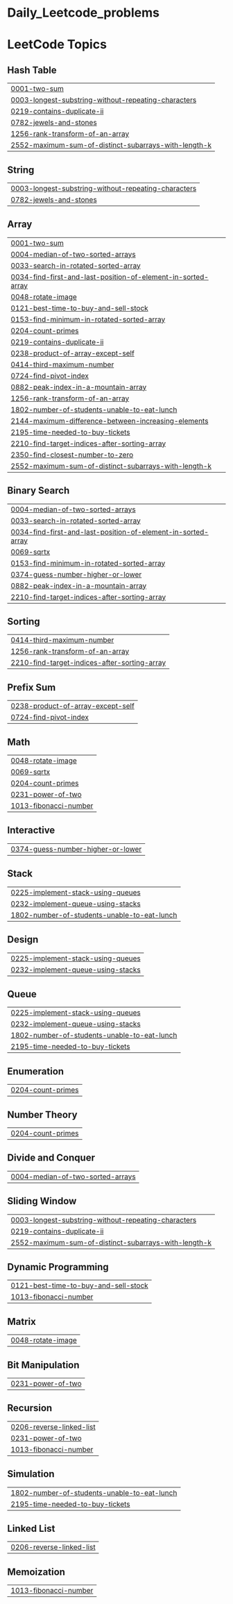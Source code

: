# Daily_Leetcode_problems
<!---LeetCode Topics Start-->
# LeetCode Topics
## Hash Table
|  |
| ------- |
| [0001-two-sum](https://github.com/yawer-munir/Daily_Leetcode_problems/tree/master/0001-two-sum) |
| [0003-longest-substring-without-repeating-characters](https://github.com/yawer-munir/Daily_Leetcode_problems/tree/master/0003-longest-substring-without-repeating-characters) |
| [0219-contains-duplicate-ii](https://github.com/yawer-munir/Daily_Leetcode_problems/tree/master/0219-contains-duplicate-ii) |
| [0782-jewels-and-stones](https://github.com/yawer-munir/Daily_Leetcode_problems/tree/master/0782-jewels-and-stones) |
| [1256-rank-transform-of-an-array](https://github.com/yawer-munir/Daily_Leetcode_problems/tree/master/1256-rank-transform-of-an-array) |
| [2552-maximum-sum-of-distinct-subarrays-with-length-k](https://github.com/yawer-munir/Daily_Leetcode_problems/tree/master/2552-maximum-sum-of-distinct-subarrays-with-length-k) |
## String
|  |
| ------- |
| [0003-longest-substring-without-repeating-characters](https://github.com/yawer-munir/Daily_Leetcode_problems/tree/master/0003-longest-substring-without-repeating-characters) |
| [0782-jewels-and-stones](https://github.com/yawer-munir/Daily_Leetcode_problems/tree/master/0782-jewels-and-stones) |
## Array
|  |
| ------- |
| [0001-two-sum](https://github.com/yawer-munir/Daily_Leetcode_problems/tree/master/0001-two-sum) |
| [0004-median-of-two-sorted-arrays](https://github.com/yawer-munir/Daily_Leetcode_problems/tree/master/0004-median-of-two-sorted-arrays) |
| [0033-search-in-rotated-sorted-array](https://github.com/yawer-munir/Daily_Leetcode_problems/tree/master/0033-search-in-rotated-sorted-array) |
| [0034-find-first-and-last-position-of-element-in-sorted-array](https://github.com/yawer-munir/Daily_Leetcode_problems/tree/master/0034-find-first-and-last-position-of-element-in-sorted-array) |
| [0048-rotate-image](https://github.com/yawer-munir/Daily_Leetcode_problems/tree/master/0048-rotate-image) |
| [0121-best-time-to-buy-and-sell-stock](https://github.com/yawer-munir/Daily_Leetcode_problems/tree/master/0121-best-time-to-buy-and-sell-stock) |
| [0153-find-minimum-in-rotated-sorted-array](https://github.com/yawer-munir/Daily_Leetcode_problems/tree/master/0153-find-minimum-in-rotated-sorted-array) |
| [0204-count-primes](https://github.com/yawer-munir/Daily_Leetcode_problems/tree/master/0204-count-primes) |
| [0219-contains-duplicate-ii](https://github.com/yawer-munir/Daily_Leetcode_problems/tree/master/0219-contains-duplicate-ii) |
| [0238-product-of-array-except-self](https://github.com/yawer-munir/Daily_Leetcode_problems/tree/master/0238-product-of-array-except-self) |
| [0414-third-maximum-number](https://github.com/yawer-munir/Daily_Leetcode_problems/tree/master/0414-third-maximum-number) |
| [0724-find-pivot-index](https://github.com/yawer-munir/Daily_Leetcode_problems/tree/master/0724-find-pivot-index) |
| [0882-peak-index-in-a-mountain-array](https://github.com/yawer-munir/Daily_Leetcode_problems/tree/master/0882-peak-index-in-a-mountain-array) |
| [1256-rank-transform-of-an-array](https://github.com/yawer-munir/Daily_Leetcode_problems/tree/master/1256-rank-transform-of-an-array) |
| [1802-number-of-students-unable-to-eat-lunch](https://github.com/yawer-munir/Daily_Leetcode_problems/tree/master/1802-number-of-students-unable-to-eat-lunch) |
| [2144-maximum-difference-between-increasing-elements](https://github.com/yawer-munir/Daily_Leetcode_problems/tree/master/2144-maximum-difference-between-increasing-elements) |
| [2195-time-needed-to-buy-tickets](https://github.com/yawer-munir/Daily_Leetcode_problems/tree/master/2195-time-needed-to-buy-tickets) |
| [2210-find-target-indices-after-sorting-array](https://github.com/yawer-munir/Daily_Leetcode_problems/tree/master/2210-find-target-indices-after-sorting-array) |
| [2350-find-closest-number-to-zero](https://github.com/yawer-munir/Daily_Leetcode_problems/tree/master/2350-find-closest-number-to-zero) |
| [2552-maximum-sum-of-distinct-subarrays-with-length-k](https://github.com/yawer-munir/Daily_Leetcode_problems/tree/master/2552-maximum-sum-of-distinct-subarrays-with-length-k) |
## Binary Search
|  |
| ------- |
| [0004-median-of-two-sorted-arrays](https://github.com/yawer-munir/Daily_Leetcode_problems/tree/master/0004-median-of-two-sorted-arrays) |
| [0033-search-in-rotated-sorted-array](https://github.com/yawer-munir/Daily_Leetcode_problems/tree/master/0033-search-in-rotated-sorted-array) |
| [0034-find-first-and-last-position-of-element-in-sorted-array](https://github.com/yawer-munir/Daily_Leetcode_problems/tree/master/0034-find-first-and-last-position-of-element-in-sorted-array) |
| [0069-sqrtx](https://github.com/yawer-munir/Daily_Leetcode_problems/tree/master/0069-sqrtx) |
| [0153-find-minimum-in-rotated-sorted-array](https://github.com/yawer-munir/Daily_Leetcode_problems/tree/master/0153-find-minimum-in-rotated-sorted-array) |
| [0374-guess-number-higher-or-lower](https://github.com/yawer-munir/Daily_Leetcode_problems/tree/master/0374-guess-number-higher-or-lower) |
| [0882-peak-index-in-a-mountain-array](https://github.com/yawer-munir/Daily_Leetcode_problems/tree/master/0882-peak-index-in-a-mountain-array) |
| [2210-find-target-indices-after-sorting-array](https://github.com/yawer-munir/Daily_Leetcode_problems/tree/master/2210-find-target-indices-after-sorting-array) |
## Sorting
|  |
| ------- |
| [0414-third-maximum-number](https://github.com/yawer-munir/Daily_Leetcode_problems/tree/master/0414-third-maximum-number) |
| [1256-rank-transform-of-an-array](https://github.com/yawer-munir/Daily_Leetcode_problems/tree/master/1256-rank-transform-of-an-array) |
| [2210-find-target-indices-after-sorting-array](https://github.com/yawer-munir/Daily_Leetcode_problems/tree/master/2210-find-target-indices-after-sorting-array) |
## Prefix Sum
|  |
| ------- |
| [0238-product-of-array-except-self](https://github.com/yawer-munir/Daily_Leetcode_problems/tree/master/0238-product-of-array-except-self) |
| [0724-find-pivot-index](https://github.com/yawer-munir/Daily_Leetcode_problems/tree/master/0724-find-pivot-index) |
## Math
|  |
| ------- |
| [0048-rotate-image](https://github.com/yawer-munir/Daily_Leetcode_problems/tree/master/0048-rotate-image) |
| [0069-sqrtx](https://github.com/yawer-munir/Daily_Leetcode_problems/tree/master/0069-sqrtx) |
| [0204-count-primes](https://github.com/yawer-munir/Daily_Leetcode_problems/tree/master/0204-count-primes) |
| [0231-power-of-two](https://github.com/yawer-munir/Daily_Leetcode_problems/tree/master/0231-power-of-two) |
| [1013-fibonacci-number](https://github.com/yawer-munir/Daily_Leetcode_problems/tree/master/1013-fibonacci-number) |
## Interactive
|  |
| ------- |
| [0374-guess-number-higher-or-lower](https://github.com/yawer-munir/Daily_Leetcode_problems/tree/master/0374-guess-number-higher-or-lower) |
## Stack
|  |
| ------- |
| [0225-implement-stack-using-queues](https://github.com/yawer-munir/Daily_Leetcode_problems/tree/master/0225-implement-stack-using-queues) |
| [0232-implement-queue-using-stacks](https://github.com/yawer-munir/Daily_Leetcode_problems/tree/master/0232-implement-queue-using-stacks) |
| [1802-number-of-students-unable-to-eat-lunch](https://github.com/yawer-munir/Daily_Leetcode_problems/tree/master/1802-number-of-students-unable-to-eat-lunch) |
## Design
|  |
| ------- |
| [0225-implement-stack-using-queues](https://github.com/yawer-munir/Daily_Leetcode_problems/tree/master/0225-implement-stack-using-queues) |
| [0232-implement-queue-using-stacks](https://github.com/yawer-munir/Daily_Leetcode_problems/tree/master/0232-implement-queue-using-stacks) |
## Queue
|  |
| ------- |
| [0225-implement-stack-using-queues](https://github.com/yawer-munir/Daily_Leetcode_problems/tree/master/0225-implement-stack-using-queues) |
| [0232-implement-queue-using-stacks](https://github.com/yawer-munir/Daily_Leetcode_problems/tree/master/0232-implement-queue-using-stacks) |
| [1802-number-of-students-unable-to-eat-lunch](https://github.com/yawer-munir/Daily_Leetcode_problems/tree/master/1802-number-of-students-unable-to-eat-lunch) |
| [2195-time-needed-to-buy-tickets](https://github.com/yawer-munir/Daily_Leetcode_problems/tree/master/2195-time-needed-to-buy-tickets) |
## Enumeration
|  |
| ------- |
| [0204-count-primes](https://github.com/yawer-munir/Daily_Leetcode_problems/tree/master/0204-count-primes) |
## Number Theory
|  |
| ------- |
| [0204-count-primes](https://github.com/yawer-munir/Daily_Leetcode_problems/tree/master/0204-count-primes) |
## Divide and Conquer
|  |
| ------- |
| [0004-median-of-two-sorted-arrays](https://github.com/yawer-munir/Daily_Leetcode_problems/tree/master/0004-median-of-two-sorted-arrays) |
## Sliding Window
|  |
| ------- |
| [0003-longest-substring-without-repeating-characters](https://github.com/yawer-munir/Daily_Leetcode_problems/tree/master/0003-longest-substring-without-repeating-characters) |
| [0219-contains-duplicate-ii](https://github.com/yawer-munir/Daily_Leetcode_problems/tree/master/0219-contains-duplicate-ii) |
| [2552-maximum-sum-of-distinct-subarrays-with-length-k](https://github.com/yawer-munir/Daily_Leetcode_problems/tree/master/2552-maximum-sum-of-distinct-subarrays-with-length-k) |
## Dynamic Programming
|  |
| ------- |
| [0121-best-time-to-buy-and-sell-stock](https://github.com/yawer-munir/Daily_Leetcode_problems/tree/master/0121-best-time-to-buy-and-sell-stock) |
| [1013-fibonacci-number](https://github.com/yawer-munir/Daily_Leetcode_problems/tree/master/1013-fibonacci-number) |
## Matrix
|  |
| ------- |
| [0048-rotate-image](https://github.com/yawer-munir/Daily_Leetcode_problems/tree/master/0048-rotate-image) |
## Bit Manipulation
|  |
| ------- |
| [0231-power-of-two](https://github.com/yawer-munir/Daily_Leetcode_problems/tree/master/0231-power-of-two) |
## Recursion
|  |
| ------- |
| [0206-reverse-linked-list](https://github.com/yawer-munir/Daily_Leetcode_problems/tree/master/0206-reverse-linked-list) |
| [0231-power-of-two](https://github.com/yawer-munir/Daily_Leetcode_problems/tree/master/0231-power-of-two) |
| [1013-fibonacci-number](https://github.com/yawer-munir/Daily_Leetcode_problems/tree/master/1013-fibonacci-number) |
## Simulation
|  |
| ------- |
| [1802-number-of-students-unable-to-eat-lunch](https://github.com/yawer-munir/Daily_Leetcode_problems/tree/master/1802-number-of-students-unable-to-eat-lunch) |
| [2195-time-needed-to-buy-tickets](https://github.com/yawer-munir/Daily_Leetcode_problems/tree/master/2195-time-needed-to-buy-tickets) |
## Linked List
|  |
| ------- |
| [0206-reverse-linked-list](https://github.com/yawer-munir/Daily_Leetcode_problems/tree/master/0206-reverse-linked-list) |
## Memoization
|  |
| ------- |
| [1013-fibonacci-number](https://github.com/yawer-munir/Daily_Leetcode_problems/tree/master/1013-fibonacci-number) |
<!---LeetCode Topics End-->